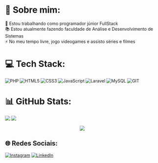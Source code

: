 # 💫 Sobre mim:
🔭 Estou trabalhando como programador júnior FullStack<br>📚 Estou atualmente fazendo faculdade de Análise e Desenvolvimento de Sistemas<br>⚡ No meu tempo livre, jogo videogames e assisto séries e filmes

# 💻 Tech Stack:
![PHP](https://img.shields.io/badge/php-%23777BB4.svg?style=flat&logo=php&logoColor=white) ![HTML5](https://img.shields.io/badge/html5-%23E34F26.svg?style=flat&logo=html5&logoColor=white) ![CSS3](https://img.shields.io/badge/css3-%231572B6.svg?style=flat&logo=css3&logoColor=white) ![JavaScript](https://img.shields.io/badge/javascript-%23323330.svg?style=flat&logo=javascript&logoColor=%23F7DF1E) ![Laravel](https://img.shields.io/badge/laravel-%23FF2D20.svg?style=flat&logo=laravel&logoColor=white) ![MySQL](https://img.shields.io/badge/mysql-%2300000f.svg?style=flat&logo=mysql&logoColor=white) ![GIT](https://img.shields.io/badge/Git-fc6d26?style=flat&logo=git&logoColor=white)

# 📊 GitHub Stats:
<p>
  <img src="https://github-readme-stats.vercel.app/api?username=LuizKirsch&theme=nightowl&hide_border=false&include_all_commits=true&count_private=true">
  <img src="https://github-readme-streak-stats.herokuapp.com/?user=LuizKirsch&theme=nightowl&hide_border=false">
</p>
<p align="center">
  <img src="https://github-readme-stats.vercel.app/api/top-langs/?username=LuizKirsch&theme=nightowl&hide_border=false&include_all_commits=true&count_private=true&layout=compact">
</p>

## 🌐 Redes Sociais:
[![Instagram](https://img.shields.io/badge/Instagram-%23E4405F.svg?logo=Instagram&logoColor=white)](https://instagram.com/quirsshe) [![LinkedIn](https://img.shields.io/badge/LinkedIn-%230077B5.svg?logo=linkedin&logoColor=white)](https://linkedin.com/in/luiz-kirsch-177555187) 

